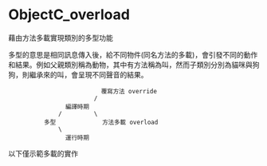 # ObjectC_overload
藉由方法多載實現類別的多型功能

多型的意思是相同訊息傳入後，給不同物件(同名方法的多載)，會引發不同的動作和結果。例如父親類別稱為動物，其中有方法稱為叫，然而子類別分別為貓咪與狗狗，則繼承來的叫，會呈現不同聲音的結果。

                              覆寫方法 override
                            /
                    編譯時期 
                  /         \ 
              多型             方法多載 overload
                  \
                    運行時期

以下僅示範多載的實作
